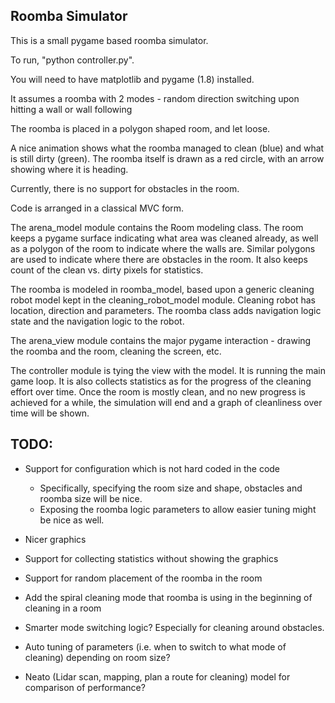 Roomba Simulator
----------------

This is a small pygame based roomba simulator.

To run, "python controller.py".

You will need to have matplotlib and pygame (1.8) installed.

It assumes a roomba with 2 modes - random direction switching upon hitting a wall or wall following

The roomba is placed in a polygon shaped room, and let loose.

A nice animation shows what the roomba managed to clean (blue) and what is still dirty (green). The roomba itself is drawn as a red circle, with an arrow showing where it is heading.

Currently, there is no support for obstacles in the room.

Code is arranged in a classical MVC form.

The arena_model module contains the Room modeling class. The room keeps a pygame surface indicating what area was cleaned already, as well as a polygon of the room to indicate where the walls are. Similar polygons are used to indicate where there are obstacles in the room. It also keeps count of the clean vs. dirty pixels for statistics.

The roomba is modeled in roomba_model, based upon a generic cleaning robot model kept in the cleaning_robot_model module. Cleaning robot has location, direction and parameters. The roomba class adds navigation logic state and the navigation logic to the robot.

The arena_view module contains the major pygame interaction - drawing the roomba and the room, cleaning the screen, etc.

The controller module is tying the view with the model. It is running the main game loop. It is also collects statistics as for the progress of the cleaning effort over time. Once the room is mostly clean, and no new progress is achieved for a while, the simulation will end and a graph of cleanliness over time will be shown.

TODO:
-----

- Support for configuration which is not hard coded in the code

  * Specifically, specifying the room size and shape, obstacles and roomba size will be nice.
  * Exposing the roomba logic parameters to allow easier tuning might be nice as well.

- Nicer graphics

- Support for collecting statistics without showing the graphics

- Support for random placement of the roomba in the room

- Add the spiral cleaning mode that roomba is using in the beginning of cleaning in a room

- Smarter mode switching logic? Especially for cleaning around obstacles.

- Auto tuning of parameters (i.e. when to switch to what mode of cleaning) depending on room size?

- Neato (Lidar scan, mapping, plan a route for cleaning) model for comparison of performance?